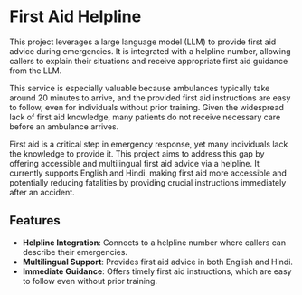 
# First Aid Helpline 

This project leverages a large language model (LLM) to provide first aid advice during emergencies. It is integrated with a helpline number, allowing callers to explain their situations and receive appropriate first aid guidance from the LLM.

This service is especially valuable because ambulances typically take around 20 minutes to arrive, and the provided first aid instructions are easy to follow, even for individuals without prior training. Given the widespread lack of first aid knowledge, many patients do not receive necessary care before an ambulance arrives.

First aid is a critical step in emergency response, yet many individuals lack the knowledge to provide it. This project aims to address this gap by offering accessible and multilingual first aid advice via a helpline. It currently supports English and Hindi, making first aid more accessible and potentially reducing fatalities by providing crucial instructions immediately after an accident.

## Features

- **Helpline Integration**: Connects to a helpline number where callers can describe their emergencies.
- **Multilingual Support**: Provides first aid advice in both English and Hindi.
- **Immediate Guidance**: Offers timely first aid instructions, which are easy to follow even without prior training.

